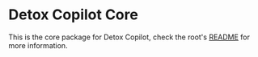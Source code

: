 # Detox Copilot Core

This is the core package for Detox Copilot, check the root's [README](https://github.com/wix-incubator/DetoxCopilot) for more information.
